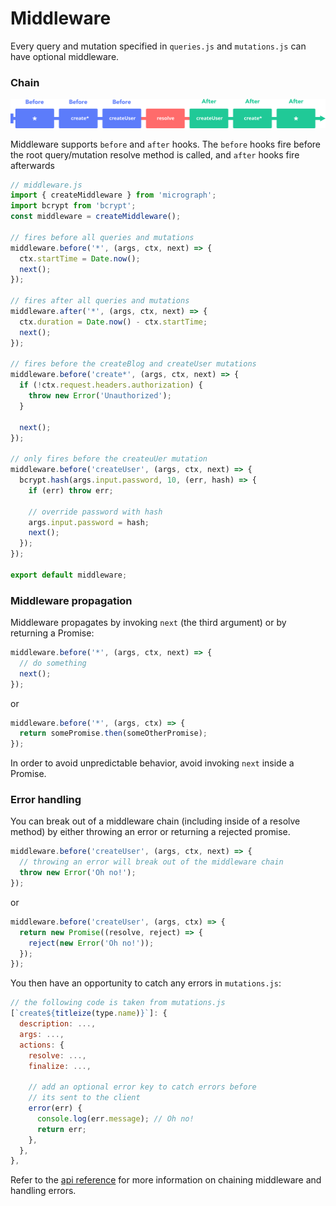 # Middleware

Every query and mutation specified in `queries.js` and `mutations.js` can have optional middleware.

### Chain

![](../assets/chain.svg)

Middleware supports `before` and `after` hooks. The `before` hooks fire before the root query/mutation resolve method is called, and `after` hooks fire afterwards

```javascript
// middleware.js
import { createMiddleware } from 'micrograph';
import bcrypt from 'bcrypt';
const middleware = createMiddleware();

// fires before all queries and mutations
middleware.before('*', (args, ctx, next) => {
  ctx.startTime = Date.now();
  next();
});

// fires after all queries and mutations
middleware.after('*', (args, ctx, next) => {
  ctx.duration = Date.now() - ctx.startTime;
  next();
});

// fires before the createBlog and createUser mutations
middleware.before('create*', (args, ctx, next) => {
  if (!ctx.request.headers.authorization) {
    throw new Error('Unauthorized');
  }

  next();
});

// only fires before the createuUer mutation
middleware.before('createUser', (args, ctx, next) => {
  bcrypt.hash(args.input.password, 10, (err, hash) => {
    if (err) throw err;

    // override password with hash
    args.input.password = hash;
    next();
  });
});

export default middleware;
```

### Middleware propagation

Middleware propagates by invoking `next` \(the third argument\) or by returning a Promise:

```javascript
middleware.before('*', (args, ctx, next) => {
  // do something
  next();
});
```

or

```javascript
middleware.before('*', (args, ctx) => {
  return somePromise.then(someOtherPromise);
});
```

In order to avoid unpredictable behavior, avoid invoking `next` inside a Promise.

### Error handling

You can break out of a middleware chain (including inside of a resolve method) by either throwing an error or returning a rejected promise.

```javascript
middleware.before('createUser', (args, ctx, next) => {
  // throwing an error will break out of the middleware chain
  throw new Error('Oh no!');
});
```

or

```javascript
middleware.before('createUser', (args, ctx) => {
  return new Promise((resolve, reject) => {
    reject(new Error('Oh no!'));
  });
});
```

You then have an opportunity to catch any errors in `mutations.js`:

```javascript
// the following code is taken from mutations.js
[`create${titleize(type.name)}`]: {
  description: ...,
  args: ...,
  actions: {
    resolve: ...,
    finalize: ...,

    // add an optional error key to catch errors before
    // its sent to the client
    error(err) {
      console.log(err.message); // Oh no!
      return err;
    },
  },
},
```

Refer to the [api reference](../api/create-middleware.md) for more information on chaining middleware and handling errors.
